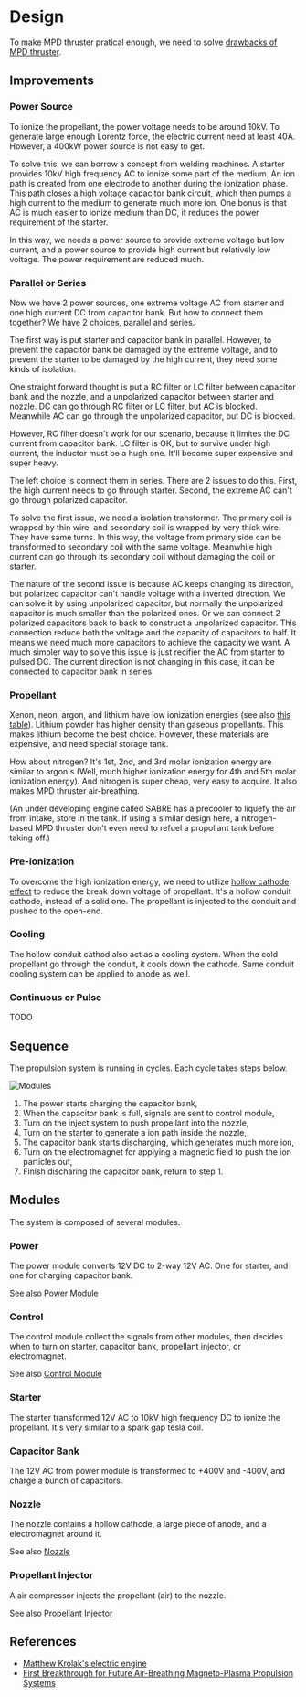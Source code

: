 # Design

To make MPD thruster pratical enough, we need to solve [drawbacks of MPD thruster](Mpd.md#Drawbacks).

## Improvements

### Power Source

To ionize the propellant, the power voltage needs to be around 10kV. To generate large enough Lorentz force, the electric current need at least 40A. However, a 400kW power source is not easy to get.

To solve this, we can borrow a concept from welding machines. A starter provides 10kV high frequency AC to ionize some part of the medium. An ion path is created from one electrode to another during the ionization phase. This path closes a high voltage capacitor bank circuit, which then pumps a high current to the medium to generate much more ion. One bonus is that AC is much easier to ionize medium than DC, it reduces the power requirement of the starter.

In this way, we needs a power source to provide extreme voltage but low current, and a power source to provide high current but relatively low voltage. The power requirement are reduced much.

### Parallel or Series

Now we have 2 power sources, one extreme voltage AC from starter and one high current DC from capacitor bank. But how to connect them together? We have 2 choices, parallel and series.

The first way is put starter and capacitor bank in parallel. However, to prevent the capacitor bank be damaged by the extreme voltage, and to prevent the starter to be damaged by the high current, they need some kinds of isolation.

One straight forward thought is put a RC filter or LC filter between capacitor bank and the nozzle, and a unpolarized capacitor between starter and nozzle. DC can go through RC filter or LC filter, but AC is blocked. Meanwhile AC can go through the unpolarized capacitor, but DC is blocked.

However, RC filter doesn't work for our scenario, because it limites the DC current from capacitor bank. LC filter is OK, but to survive under high current, the inductor must be a hugh one. It'll become super expensive and super heavy.

The left choice is connect them in series. There are 2 issues to do this. First, the high current needs to go through starter. Second, the extreme AC can't go through polarized capacitor.

To solve the first issue, we need a isolation transformer. The primary coil is wrapped by thin wire, and secondary coil is wrapped by very thick wire. They have same turns. In this way, the voltage from primary side can be transformed to secondary coil with the same voltage. Meanwhile high current can go through its secondary coil without damaging the coil or starter.

The nature of the second issue is because AC keeps changing its direction, but polarized capacitor can't handle voltage with a inverted direction. We can solve it by using unpolarized capacitor, but normally the unpolarized capacitor is much smaller than the polarized ones. Or we can connect 2 polarized capacitors back to back to construct a unpolarized capacitor. This connection reduce both the voltage and the capacity of capacitors to half. It means we need much more capacitors to achieve the capacity we want. A much simpler way to solve this issue is just recifier the AC from starter to pulsed DC. The current direction is not changing in this case, it can be connected to capacitor bank in series.

### Propellant

Xenon, neon, argon, and lithium have low ionization energies (see also [this table](https://en.wikipedia.org/wiki/Molar_ionization_energies_of_the_elements)). Lithium powder has higher density than gaseous propellants. This makes lithium become the best choice. However, these materials are expensive, and need special storage tank.

How about nitrogen? It's 1st, 2nd, and 3rd molar ionization energy are similar to argon's (Well, much higher ionization energy for 4th and 5th molar ionization energy). And nitrogen is super cheap, very easy to acquire. It also makes MPD thruster air-breathing.

(An under developing engine called SABRE has a precooler to liquefy the air from intake, store in the tank. If using a similar design here, a nitrogen-based MPD thruster don't even need to refuel a propollant tank before taking off.)

### Pre-ionization

To overcome the high ionization energy, we need to utilize [hollow cathode effect](https://en.wikipedia.org/wiki/Hollow_cathode_effect) to reduce the break down voltage of propellant. It's a hollow conduit cathode, instead of a solid one. The propellant is injected to the conduit and pushed to the open-end.

### Cooling

The hollow conduit cathod also act as a cooling system. When the cold propellant go through the conduit, it cools down the cathode. Same conduit cooling system can be applied to anode as well.

### Continuous or Pulse

TODO

## Sequence

The propulsion system is running in cycles. Each cycle takes steps below.

![Modules](Img/Modules.png)

1. The power starts charging the capacitor bank,
1. When the capacitor bank is full, signals are sent to control module,
1. Turn on the inject system to push propellant into the nozzle,
1. Turn on the starter to generate a ion path inside the nozzle,
1. The capacitor bank starts discharging, which generates much more ion,
1. Turn on the electromagnet for applying a magnetic field to push the ion particles out,
1. Finish discharing the capacitor bank, return to step 1.

## Modules

The system is composed of several modules.

### Power

The power module converts 12V DC to 2-way 12V AC. One for starter, and one for charging capacitor bank.

See also [Power Module](PowerModule.md)

### Control

The control module collect the signals from other modules, then decides when to turn on starter, capacitor bank, propellant injector, or electromagnet.

See also [Control Module](ControlModule.md)

### Starter

The starter transformed 12V AC to 10kV high frequency DC to ionize the propellant. It's very similar to a spark gap tesla coil.

### Capacitor Bank

The 12V AC from power module is transformed to +400V and -400V, and charge a bunch of capacitors.

### Nozzle

The nozzle contains a hollow cathode, a large piece of anode, and a electromagnet around it.

See also [Nozzle](Nozzle.md)

### Propellant Injector

A air compressor injects the propellant (air) to the nozzle.

See also [Propellant Injector](PropellantInjector.md)

## References

* [Matthew Krolak's electric engine](http://www.myelectricengine.com/)
* [First Breakthrough for Future Air-Breathing Magneto-Plasma Propulsion Systems](https://arxiv.org/ftp/arxiv/papers/1609/1609.04054.pdf)
